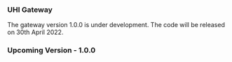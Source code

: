 ### UHI Gateway
The gateway version 1.0.0 is under development. The code will be released on 30th April 2022.

### Upcoming Version - 1.0.0


